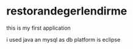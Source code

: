 restorandegerlendirme
=====================

this is my first application

i used java an mysql as db
platform is eclipse
